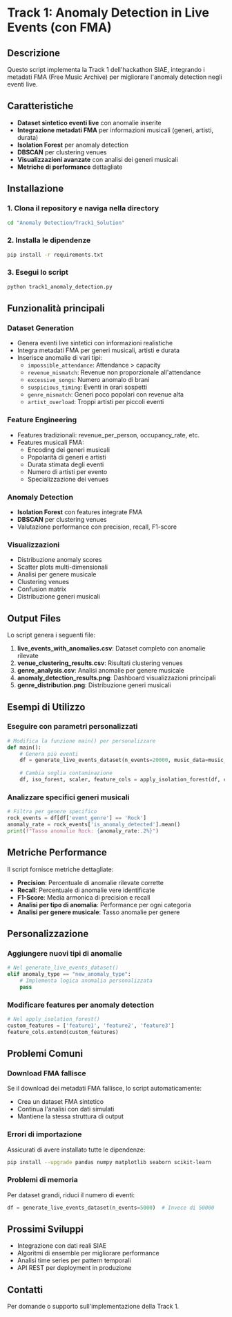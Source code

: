 # Track 1: Anomaly Detection in Live Events (con FMA)

## Descrizione
Questo script implementa la Track 1 dell'hackathon SIAE, integrando i metadati FMA (Free Music Archive) per migliorare l'anomaly detection negli eventi live.

## Caratteristiche
- **Dataset sintetico eventi live** con anomalie inserite
- **Integrazione metadati FMA** per informazioni musicali (generi, artisti, durata)
- **Isolation Forest** per anomaly detection
- **DBSCAN** per clustering venues
- **Visualizzazioni avanzate** con analisi dei generi musicali
- **Metriche di performance** dettagliate

## Installazione

### 1. Clona il repository e naviga nella directory
```bash
cd "Anomaly Detection/Track1_Solution"
```

### 2. Installa le dipendenze
```bash
pip install -r requirements.txt
```

### 3. Esegui lo script
```bash
python track1_anomaly_detection.py
```

## Funzionalità principali

### Dataset Generation
- Genera eventi live sintetici con informazioni realistiche
- Integra metadati FMA per generi musicali, artisti e durata
- Inserisce anomalie di vari tipi:
  - `impossible_attendance`: Attendance > capacity
  - `revenue_mismatch`: Revenue non proporzionale all'attendance
  - `excessive_songs`: Numero anomalo di brani
  - `suspicious_timing`: Eventi in orari sospetti
  - `genre_mismatch`: Generi poco popolari con revenue alta
  - `artist_overload`: Troppi artisti per piccoli eventi

### Feature Engineering
- Features tradizionali: revenue_per_person, occupancy_rate, etc.
- Features musicali FMA:
  - Encoding dei generi musicali
  - Popolarità di generi e artisti
  - Durata stimata degli eventi
  - Numero di artisti per evento
  - Specializzazione dei venues

### Anomaly Detection
- **Isolation Forest** con features integrate FMA
- **DBSCAN** per clustering venues
- Valutazione performance con precision, recall, F1-score

### Visualizzazioni
- Distribuzione anomaly scores
- Scatter plots multi-dimensionali
- Analisi per genere musicale
- Clustering venues
- Confusion matrix
- Distribuzione generi musicali

## Output Files

Lo script genera i seguenti file:

1. **live_events_with_anomalies.csv**: Dataset completo con anomalie rilevate
2. **venue_clustering_results.csv**: Risultati clustering venues
3. **genre_analysis.csv**: Analisi anomalie per genere musicale
4. **anomaly_detection_results.png**: Dashboard visualizzazioni principali
5. **genre_distribution.png**: Distribuzione generi musicali

## Esempi di Utilizzo

### Eseguire con parametri personalizzati
```python
# Modifica la funzione main() per personalizzare
def main():
    # Genera più eventi
    df = generate_live_events_dataset(n_events=20000, music_data=music_data)
    
    # Cambia soglia contaminazione
    df, iso_forest, scaler, feature_cols = apply_isolation_forest(df, contamination=0.15)
```

### Analizzare specifici generi musicali
```python
# Filtra per genere specifico
rock_events = df[df['event_genre'] == 'Rock']
anomaly_rate = rock_events['is_anomaly_detected'].mean()
print(f"Tasso anomalie Rock: {anomaly_rate:.2%}")
```

## Metriche Performance

Il script fornisce metriche dettagliate:
- **Precision**: Percentuale di anomalie rilevate corrette
- **Recall**: Percentuale di anomalie vere identificate
- **F1-Score**: Media armonica di precision e recall
- **Analisi per tipo di anomalia**: Performance per ogni categoria
- **Analisi per genere musicale**: Tasso anomalie per genere

## Personalizzazione

### Aggiungere nuovi tipi di anomalie
```python
# Nel generate_live_events_dataset()
elif anomaly_type == "new_anomaly_type":
    # Implementa logica anomalia personalizzata
    pass
```

### Modificare features per anomaly detection
```python
# Nel apply_isolation_forest()
custom_features = ['feature1', 'feature2', 'feature3']
feature_cols.extend(custom_features)
```

## Problemi Comuni

### Download FMA fallisce
Se il download dei metadati FMA fallisce, lo script automaticamente:
- Crea un dataset FMA sintetico
- Continua l'analisi con dati simulati
- Mantiene la stessa struttura di output

### Errori di importazione
Assicurati di avere installato tutte le dipendenze:
```bash
pip install --upgrade pandas numpy matplotlib seaborn scikit-learn
```

### Problemi di memoria
Per dataset grandi, riduci il numero di eventi:
```python
df = generate_live_events_dataset(n_events=5000)  # Invece di 50000
```

## Prossimi Sviluppi

- Integrazione con dati reali SIAE
- Algoritmi di ensemble per migliorare performance
- Analisi time series per pattern temporali
- API REST per deployment in produzione

## Contatti

Per domande o supporto sull'implementazione della Track 1. 